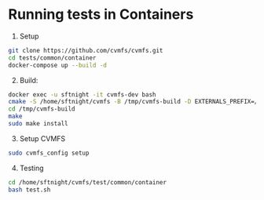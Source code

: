 # Running tests in Containers

1. Setup
```sh
git clone https://github.com/cvmfs/cvmfs.git
cd tests/common/container
docker-compose up --build -d
```

2. Build:
```sh
docker exec -u sftnight -it cvmfs-dev bash
cmake -S /home/sftnight/cvmfs -B /tmp/cvmfs-build -D EXTERNALS_PREFIX=/tmp/cvmfs-ext -D BUILD_SHRINKWRAP=ON
cd /tmp/cvmfs-build
make 
sudo make install
```

3. Setup CVMFS
```sh
sudo cvmfs_config setup
```

4. Testing
```sh
cd /home/sftnight/cvmfs/test/common/container
bash test.sh
```

